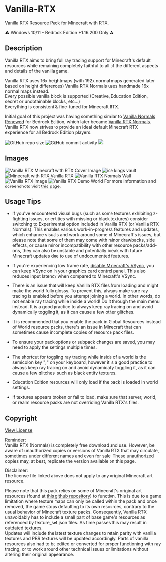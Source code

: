 # Vanilla-RTX

Vanilla RTX Resource Pack for Minecraft with RTX.

⚠️ Windows 10/11 - Bedrock Edition +1.16.200 Only ⚠️

## Description

Vanilla RTX aims to bring full ray tracing support for Minecraft's default resources while remaining completely faithful to all of the different aspects and details of the vanilla game.  

Vanilla RTX uses 16x heightmaps (with 192x normal maps generated later based on height differences) Vanilla RTX Normals uses handmade 16x normal maps instead.  
Every possible vanilla block is supported (Creative, Education Edition, secret or unobtainable blocks, etc...)  
Everything is consistent & fine-tuned for Minecraft RTX.  

Initial goal of this project was having something similar to [Vanilla Normals Renewed](https://github.com/Poudingue/Vanilla-Normals-Renewed) for Bedrock Edition, which later became [Vanilla RTX Normals](https://github.com/Cubeir/Vanilla-RTX/tree/master/Vanilla-RTX-Normals). Vanilla RTX now strives to provide an ideal default Minecraft RTX experience for all Bedrock Edition players.


![GitHub repo size](https://img.shields.io/github/repo-size/CubeIR/Vanilla-RTX) ![GitHub commit activity](https://img.shields.io/github/commit-activity/m/CubeIR/Vanilla-RTX?style=flat) [![](https://dcbadge.vercel.app/api/server/A4wv4wwYud?style=flat)](https://discord.gg/A4wv4wwYud)
## Images
![Vanilla RTX Minecraft with RTX Cover Image](https://github.com/user-attachments/assets/d64f7bbe-8d2e-4ccb-b515-6ecf5e207200)
![ice kings vault](https://github.com/CubeIR/Vanilla-RTX/assets/75272685/974cf798-aea6-4723-89a8-49c911e19830)
![Minecraft with RTX Vanilla RTX](https://github.com/CubeIR/Vanilla-RTX/assets/75272685/83bc172f-e0bc-4e1a-884d-7a8747f92163)
![Vanilla RTX Normals Wall](https://github.com/CubeIR/Vanilla-RTX/assets/75272685/7b621735-1e62-40d1-bfbd-a673556443d7)
![Vanilla RTX image](https://user-images.githubusercontent.com/75272685/222483572-42c3f0bf-9baf-4e2f-a751-bddedad80ab2.png)
![Vanilla RTX Demo World](https://github.com/CubeIR/Vanilla-RTX/assets/75272685/3ac5552d-0261-461b-ad26-ef6315dc2606)
For more information and screenshots visit [this page](http://minecraftrtx.net/).


## Usage Tips
- If you've encountered visual bugs (such as some textures exhibiting z-fighting issues, or entities with missing or black textures) consider switching to Experimental option included in Vanilla RTX (or Vanilla RTX Normals). This enables various work-in-progress features and updates, which enhance visuals and work around some of Minecraft's issues, but please note that some of them may come with minor drawbacks, side effects, or cause minor incompatibility with other resource packs/add-ons, they can also be unstable and potentially break with future Minecraft updates due to use of undocumented features.

- If you're experiencing low frame rate, [disable Minecraft's VSync](https://youtu.be/E-gANUpoMus?t=12), you can keep VSync on in your graphics card control panel. This also reduces input latency when compared to Minecraft's VSync.

- There is an issue that will keep Vanilla RTX files from loading and might make the world fully glossy. To prevent this, always make sure ray tracing is enabled before you attempt joining a world. In other words, do not enable ray tracing while inside a world! Do it through the main menu instead. It is a good practice to always keep ray tracing on and avoid dynamically toggling it, as it can cause a few other glitches.

- It is recommended that you enable the pack in Global Resources instead of World resource packs, there's an issue in Minecraft that can sometimes cause incomplete copies of resource pack files.

- To ensure your pack options or subpack changes are saved, you may need to apply the settings multiple times.

- The shortcut for toggling ray tracing while inside of a world is the semicolon key ";" on your keyboard, however it is a good practice to always keep ray tracing on and avoid dynamically toggling it, as it can cause a few glitches, such as black entity textures.

- Education Edition resources will only load if the pack is loaded in world settings.

- If textures appears broken or fail to load, make sure that server, world, or realm resource packs are not overriding Vanilla RTX's files.



## Copyright
[View License](https://github.com/CubeIR/Vanilla-RTX/blob/master/LICENSE.txt) 

Reminder:  
Vanilla RTX (Normals) is completely free download and use. However, be aware of unauthorized copies or versions of Vanilla RTX that may circulate, sometimes under different names and even for sale. These unauthorized copies may, at best, replicate the version available on this page.

Disclaimer:  
The license file linked above does not apply to any original Minecraft art resource.  

Please note that this pack relies on some of Minecraft's original art resources (found at [this github repository](https://github.com/Mojang/bedrock-samples/releases)) to function.
This is due to a game limitation where texture maps can only be called within the pack and once removed, the game stops defaulting to its own resources, contrary to the usual behavior of Minecraft texture packs. Consequently, Vanilla RTX unavoidably has to include a small part of base game's resources as referenced by texture_set.json files. As time passes this may result in outdated textures.  
Updates will include the latest texture changes to retain parity with vanilla textures and PBR textures will be updated accordingly. Parts of vanilla resources also had to be edited or converted for proper functioning with ray tracing, or to work around other technical issues or limitations without altering their original appearance.  

